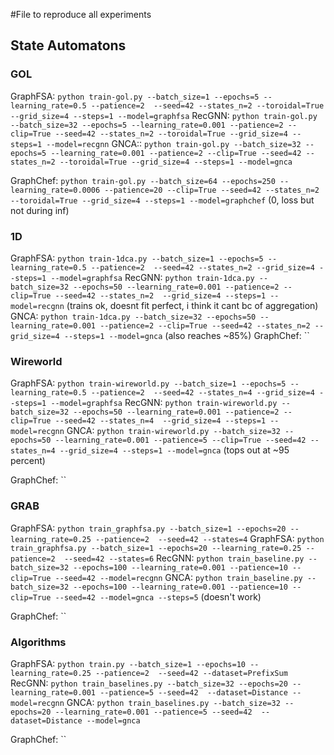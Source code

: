 #File to reproduce all experiments




## State Automatons

### GOL
GraphFSA: `python train-gol.py --batch_size=1 --epochs=5 --learning_rate=0.5 --patience=2  --seed=42 --states_n=2 --toroidal=True --grid_size=4 --steps=1 --model=graphfsa`
RecGNN: `python train-gol.py --batch_size=32 --epochs=5 --learning_rate=0.001 --patience=2 --clip=True --seed=42 --states_n=2 --toroidal=True --grid_size=4 --steps=1 --model=recgnn`
GNCA:: `python train-gol.py --batch_size=32 --epochs=5 --learning_rate=0.001 --patience=2 --clip=True --seed=42 --states_n=2 --toroidal=True --grid_size=4 --steps=1 --model=gnca`

GraphChef: `python train-gol.py --batch_size=64 --epochs=250 --learning_rate=0.0006 --patience=20 --clip=True --seed=42 --states_n=2 --toroidal=True --grid_size=4 --steps=1 --model=graphchef` (0, loss but not during inf)

### 1D
GraphFSA: `python train-1dca.py --batch_size=1 --epochs=5 --learning_rate=0.5 --patience=2  --seed=42 --states_n=2 --grid_size=4 --steps=1 --model=graphfsa`
RecGNN: `python train-1dca.py --batch_size=32 --epochs=50 --learning_rate=0.001 --patience=2 --clip=True --seed=42 --states_n=2  --grid_size=4 --steps=1 --model=recgnn` (trains ok, doesnt fit perfect, i think it cant bc of aggregation)
GNCA: `python train-1dca.py --batch_size=32 --epochs=50 --learning_rate=0.001 --patience=2 --clip=True --seed=42 --states_n=2 --grid_size=4 --steps=1 --model=gnca` (also reaches ~85%)
GraphChef: ``

### Wireworld
GraphFSA: `python train-wireworld.py --batch_size=1 --epochs=5 --learning_rate=0.5 --patience=2  --seed=42 --states_n=4 --grid_size=4 --steps=1 --model=graphfsa`
RecGNN: `python train-wireworld.py --batch_size=32 --epochs=50 --learning_rate=0.001 --patience=2 --clip=True --seed=42 --states_n=4  --grid_size=4 --steps=1 --model=recgnn` 
GNCA: `python train-wireworld.py --batch_size=32 --epochs=50 --learning_rate=0.001 --patience=5 --clip=True --seed=42 --states_n=4 --grid_size=4 --steps=1 --model=gnca` (tops out at ~95 percent)

GraphChef: ``

### GRAB
GraphFSA: `python train_graphfsa.py --batch_size=1 --epochs=20 --learning_rate=0.25 --patience=2  --seed=42 --states=4`
GraphFSA: `python train_graphfsa.py --batch_size=1 --epochs=20 --learning_rate=0.25 --patience=2  --seed=42 --states=6`
RecGNN: `python train_baseline.py --batch_size=32 --epochs=100 --learning_rate=0.001 --patience=10 --clip=True --seed=42 --model=recgnn` 
GNCA: `python train_baseline.py --batch_size=32 --epochs=100 --learning_rate=0.001 --patience=10 --clip=True --seed=42 --model=gnca --steps=5` (doesn't work)

GraphChef: ``

### Algorithms
GraphFSA: `python train.py --batch_size=1 --epochs=10 --learning_rate=0.25 --patience=2  --seed=42 --dataset=PrefixSum`
RecGNN: `python train_baselines.py --batch_size=32 --epochs=20 --learning_rate=0.001 --patience=5 --seed=42  --dataset=Distance --model=recgnn` 
GNCA: `python train_baselines.py --batch_size=32 --epochs=20 --learning_rate=0.001 --patience=5 --seed=42  --dataset=Distance --model=gnca` 

GraphChef: ``
